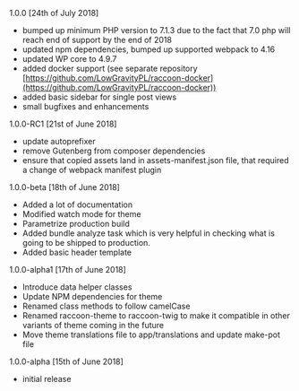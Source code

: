 1.0.0  [24th of July 2018]
- bumped up minimum PHP version to 7.1.3 due to the fact that 7.0 php will reach end of support by the end of 2018 
- updated npm dependencies, bumped up supported webpack to 4.16
- updated WP core to 4.9.7
- added docker support (see separate repository [https://github.com/LowGravityPL/raccoon-docker](https://github.com/LowGravityPL/raccoon-docker))
- added basic sidebar for single post views
- small bugfixes and enhancements 

1.0.0-RC1 [21st of June 2018]
- update autoprefixer
- remove Gutenberg from composer dependencies
- ensure that copied assets land in assets-manifest.json file, that required a change of webpack manifest plugin

1.0.0-beta [18th of June 2018]
- Added a lot of documentation
- Modified watch mode for theme  
- Parametrize production build
- Added bundle analyze task which is very helpful in checking what is going to be shipped to production.
- Added basic header template 

1.0.0-alpha1 [17th of June 2018]
- Introduce data helper classes
- Update NPM dependencies for theme
- Renamed class methods to follow camelCase 
- Renamed raccoon-theme to raccoon-twig to make it compatible in other 
variants of theme coming in the future
- Move theme translations file to app/translations and update make-pot file

1.0.0-alpha [15th of June 2018]
- initial release